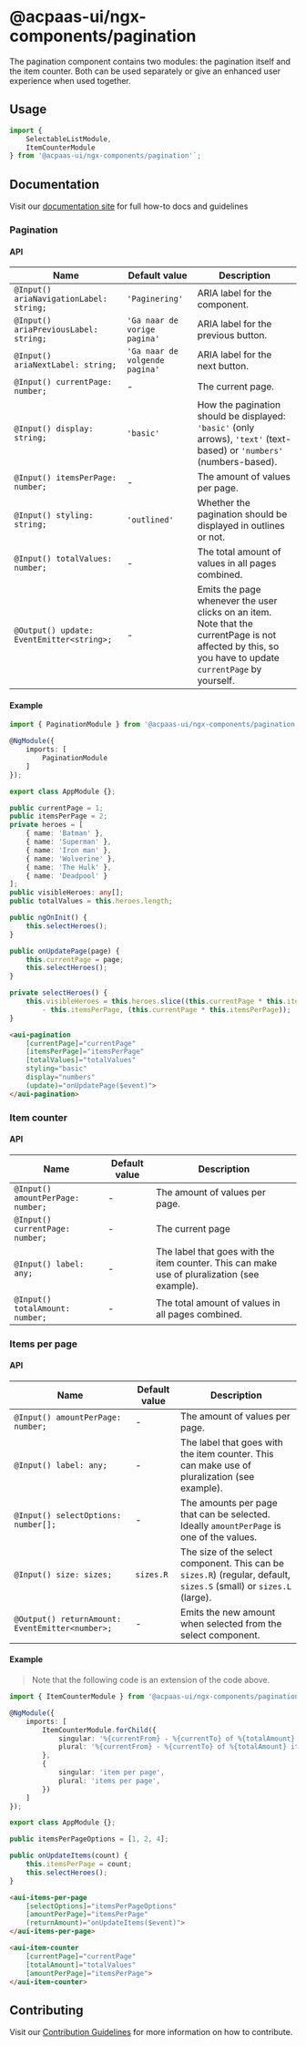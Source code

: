 # @acpaas-ui/ngx-components/pagination

The pagination component contains two modules: the pagination itself and the item counter. Both can be used separately or give an enhanced user experience when used together.

## Usage

```typescript
import {
    SelectableListModule,
    ItemCounterModule
} from '@acpaas-ui/ngx-components/pagination'`;
```

## Documentation

Visit our [documentation site](https://acpaas-ui.digipolis.be/) for full how-to docs and guidelines

### Pagination

#### API

| Name         | Default value | Description |
| -----------  | ------ | -------------------------- |
| `@Input() ariaNavigationLabel: string;` | `'Paginering'` | ARIA label for the component. |
| `@Input() ariaPreviousLabel: string;` | `'Ga naar de vorige pagina'` | ARIA label for the previous button. |
| `@Input() ariaNextLabel: string;` | `'Ga naar de volgende pagina'` | ARIA label for the next button. |
| `@Input() currentPage: number;` | - | The current page. |
| `@Input() display: string;` | `'basic'` | How the pagination should be displayed: `'basic'` (only arrows), `'text'` (text-based) or `'numbers'` (numbers-based). |
| `@Input() itemsPerPage: number;` | - | The amount of values per page. |
| `@Input() styling: string;` | `'outlined'` | Whether the pagination should be displayed in outlines or not. |
| `@Input() totalValues: number;` | - | The total amount of values in all pages combined. |
| `@Output() update: EventEmitter<string>;` | - | Emits the page whenever the user clicks on an item. Note that the currentPage is not affected by this, so you have to update `currentPage` by yourself. |

#### Example

```typescript
import { PaginationModule } from '@acpaas-ui/ngx-components/pagination';

@NgModule({
    imports: [
        PaginationModule
    ]
});

export class AppModule {};
```

```typescript
public currentPage = 1;
public itemsPerPage = 2;
private heroes = [
    { name: 'Batman' },
    { name: 'Superman' },
    { name: 'Iron man' },
    { name: 'Wolverine' },
    { name: 'The Hulk' },
    { name: 'Deadpool' }
];
public visibleHeroes: any[];
public totalValues = this.heroes.length;

public ngOnInit() {
    this.selectHeroes();
}

public onUpdatePage(page) {
    this.currentPage = page;
    this.selectHeroes();
}

private selectHeroes() {
    this.visibleHeroes = this.heroes.slice((this.currentPage * this.itemsPerPage)
        - this.itemsPerPage, (this.currentPage * this.itemsPerPage));
}
```

```html
<aui-pagination
    [currentPage]="currentPage"
    [itemsPerPage]="itemsPerPage"
    [totalValues]="totalValues"
    styling="basic"
    display="numbers"
    (update)="onUpdatePage($event)">
</aui-pagination>
```

### Item counter

#### API

| Name         | Default value | Description |
| -----------  | ------ | -------------------------- |
| `@Input() amountPerPage: number;` | - | The amount of values per page. |
| `@Input() currentPage: number;` | - | The current page |
| `@Input() label: any;` | - | The label that goes with the item counter. This can make use of pluralization (see example). |
| `@Input() totalAmount: number;` | - | The total amount of values in all pages combined. |

### Items per page

#### API

| Name         | Default value | Description |
| -----------  | ------ | -------------------------- |
| `@Input() amountPerPage: number;` | - | The amount of values per page. |
| `@Input() label: any;` | - | The label that goes with the item counter. This can make use of pluralization (see example). |
| `@Input() selectOptions: number[];` | - | The amounts per page that can be selected. Ideally `amountPerPage` is one of the values. |
| `@Input() size: sizes;` | `sizes.R` | The size of the select component. This can be `sizes.R`) (regular, default, `sizes.S` (small) or `sizes.L` (large). |
| `@Output() returnAmount: EventEmitter<number>;` | - | Emits the new amount when selected from the select component. |

#### Example

> Note that the following code is an extension of the code above.

```typescript
import { ItemCounterModule } from '@acpaas-ui/ngx-components/pagination';

@NgModule({
    imports: [
        ItemCounterModule.forChild({
            singular: '%{currentFrom} - %{currentTo} of %{totalAmount} item',
            plural: '%{currentFrom} - %{currentTo} of %{totalAmount} items',
        },
        {
            singular: 'item per page',
            plural: 'items per page',
        })
    ]
});

export class AppModule {};
```

```typescript
public itemsPerPageOptions = [1, 2, 4];

public onUpdateItems(count) {
    this.itemsPerPage = count;
    this.selectHeroes();
}
```

```html
<aui-items-per-page
    [selectOptions]="itemsPerPageOptions"
    [amountPerPage]="itemsPerPage"
    (returnAmount)="onUpdateItems($event)">
</aui-items-per-page>

<aui-item-counter
    [currentPage]="currentPage"
    [totalAmount]="totalValues"
    [amountPerPage]="itemsPerPage">
</aui-item-counter>
```

## Contributing

Visit our [Contribution Guidelines](./contribute.md) for more information on how to contribute.
